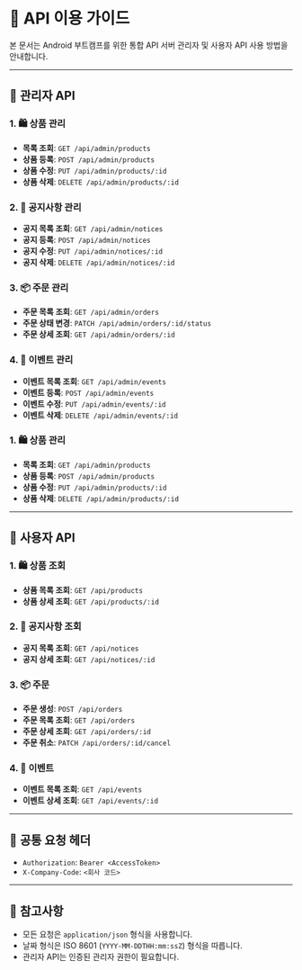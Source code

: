 # 📘 API 이용 가이드

본 문서는 Android 부트캠프를 위한 통합 API 서버
관리자 및 사용자 API 사용 방법을 안내합니다.

---

## 🔐 관리자 API

### 1. 🛍️ 상품 관리
- **목록 조회**: `GET /api/admin/products`
- **상품 등록**: `POST /api/admin/products`
- **상품 수정**: `PUT /api/admin/products/:id`
- **상품 삭제**: `DELETE /api/admin/products/:id`

### 2. 📢 공지사항 관리
- **공지 목록 조회**: `GET /api/admin/notices`
- **공지 등록**: `POST /api/admin/notices`
- **공지 수정**: `PUT /api/admin/notices/:id`
- **공지 삭제**: `DELETE /api/admin/notices/:id`

### 3. 📦 주문 관리
- **주문 목록 조회**: `GET /api/admin/orders`
- **주문 상태 변경**: `PATCH /api/admin/orders/:id/status`
- **주문 상세 조회**: `GET /api/admin/orders/:id`

### 4. 🎉 이벤트 관리
- **이벤트 목록 조회**: `GET /api/admin/events`
- **이벤트 등록**: `POST /api/admin/events`
- **이벤트 수정**: `PUT /api/admin/events/:id`
- **이벤트 삭제**: `DELETE /api/admin/events/:id`

### 1. 🛍️ 상품 관리
- **목록 조회**: `GET /api/admin/products`
- **상품 등록**: `POST /api/admin/products`
- **상품 수정**: `PUT /api/admin/products/:id`
- **상품 삭제**: `DELETE /api/admin/products/:id`

---

## 👤 사용자 API

### 1. 🛍️ 상품 조회
- **상품 목록 조회**: `GET /api/products`
- **상품 상세 조회**: `GET /api/products/:id`

### 2. 📢 공지사항 조회
- **공지 목록 조회**: `GET /api/notices`
- **공지 상세 조회**: `GET /api/notices/:id`

### 3. 📦 주문
- **주문 생성**: `POST /api/orders`
- **주문 목록 조회**: `GET /api/orders`
- **주문 상세 조회**: `GET /api/orders/:id`
- **주문 취소**: `PATCH /api/orders/:id/cancel`

### 4. 🎉 이벤트
- **이벤트 목록 조회**: `GET /api/events`
- **이벤트 상세 조회**: `GET /api/events/:id`

---

## 📎 공통 요청 헤더
- `Authorization`: `Bearer <AccessToken>`
- `X-Company-Code`: `<회사 코드>`

---

## 📌 참고사항
- 모든 요청은 `application/json` 형식을 사용합니다.
- 날짜 형식은 ISO 8601 (`YYYY-MM-DDTHH:mm:ssZ`) 형식을 따릅니다.
- 관리자 API는 인증된 관리자 권한이 필요합니다.

